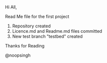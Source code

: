 Hi All,

Read Me file for the first project

1. Repository created
2. Licence.md and Readme.md files committed
3. New test branch "testbed" created

Thanks for Reading

@noopsingh
